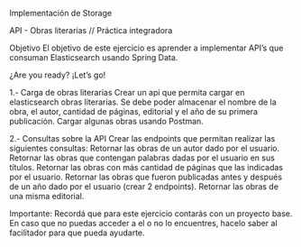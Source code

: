 
Implementación de Storage


API - Obras literarias
// Práctica integradora


Objetivo
El objetivo de este ejercicio es aprender a implementar API’s que consuman Elasticsearch usando Spring Data.

¿Are you ready? ¡Let’s go!

1.- Carga de obras literarias
Crear un api que permita cargar en elasticsearch obras literarias. Se debe poder almacenar el nombre de la obra, el autor, cantidad de páginas, editorial y el año de su primera publicación. Cargar algunas obras usando Postman.

2.- Consultas sobre la API
Crear las endpoints que permitan realizar las siguientes consultas:
Retornar las obras de un autor dado por el usuario.
Retornar las obras que contengan palabras dadas por el usuario en sus títulos.
Retornar las obras con más cantidad de páginas que las indicadas por el usuario.
Retornar las obras que fueron publicadas antes y después de un año dado por el usuario (crear 2 endpoints).
Retornar las obras de una misma editorial.


Importante: Recordá que para este ejercicio contarás con un proyecto base. En caso que no puedas acceder a el o no lo encuentres, hacelo saber al facilitador para que pueda ayudarte.


